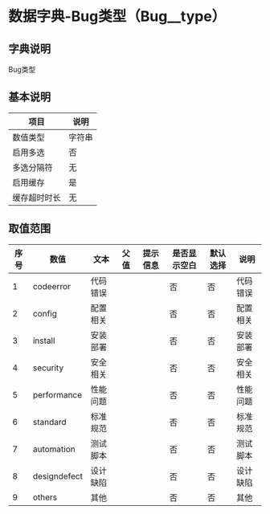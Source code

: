 # 数据字典-Bug类型（Bug__type）
## 字典说明
Bug类型

## 基本说明
| 项目 | 说明 |
| -- | -- |
| 数值类型 | 字符串 |
| 启用多选 | 否 |
| 多选分隔符 | 无 |
| 启用缓存 | 是 |
| 缓存超时时长 | 无 |

## 取值范围
| 序号 | 数值 | 文本 | 父值 | 提示信息 | 是否显示空白 | 默认选择 | 说明 |
| -- | -- | -- | -- | -- | -- | -- | -- |
| 1 | codeerror | 代码错误 |  |  | 否 | 否 | 代码错误 |
| 2 | config | 配置相关 |  |  | 否 | 否 | 配置相关 |
| 3 | install | 安装部署 |  |  | 否 | 否 | 安装部署 |
| 4 | security | 安全相关 |  |  | 否 | 否 | 安全相关 |
| 5 | performance | 性能问题 |  |  | 否 | 否 | 性能问题 |
| 6 | standard | 标准规范 |  |  | 否 | 否 | 标准规范 |
| 7 | automation | 测试脚本 |  |  | 否 | 否 | 测试脚本 |
| 8 | designdefect | 设计缺陷 |  |  | 否 | 否 | 设计缺陷 |
| 9 | others | 其他 |  |  | 否 | 否 | 其他 |

